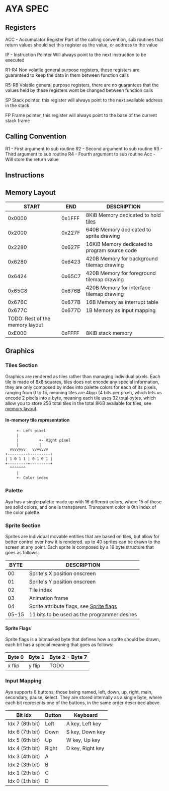# AYA SPEC

## Registers
ACC - Accumulator Register
Part of the calling convention, sub routines that return values should set this
register as the value, or address to the value

IP - Instruction Pointer
Will always point to the next instruction to be executed

R1-R4
Non volatile general purpose registers, these registers are guaranteed to keep
the data in them between function calls

R5-R8
Volatile general purpose registers, there are no guarantees that the values held
by these registers wont be changed between function calls

SP
Stack pointer, this register will always point to the next available address in
the stack

FP
Frame pointer, this register will always point to the base of the current stack
frame

## Calling Convention
R1 - First argument to sub routine
R2 - Second argument to sub routine
R3 - Third argument to sub routine
R4 - Fourth argument to sub routine
Acc - Will store the return value

## Instructions

## Memory Layout
| START  | END    | DESCRIPTION                                                |
|--------|--------|------------------------------------------------------------|
| 0x0000 | 0x1FFF |  8KiB Memory dedicated to hold [tiles](#tiles-section)     |
| 0x2000 | 0x227F |  640B Memory dedicated to sprite drawing                   |
| 0x2280 | 0x627F | 16KiB Memory dedicated to program source code              |
| 0x6280 | 0x6423 |  420B Memory for background tilemap drawing                |
| 0x6424 | 0x65C7 |  420B Memory for foreground tilemap drawing                |
| 0x65C8 | 0x676B |  420B Memory for interface tilemap drawing                 |
| 0x676C | 0x677B |   16B Memory as interrupt table                            |
| 0x677C | 0x677D |    1B Memory as input mapping                              |
| TODO: Rest of the memory layout                                              |
| 0xE000 | 0xFFFF | 8KiB stack memory                                          |

## Graphics

### Tiles Section
Graphics are rendered as tiles rather than managing individual pixels. Each tile
is made of 8x8 squares, tiles does not encode any special information, they are
only composed by index into palette colors for each of its pixels, ranging from
0 to 15, meaning tiles are 4bpp (4 bits per pixel), which lets us encode 2 
pixels into a byte, meaning each tile uses 32 total bytes, which allow you to 
store 256 total tiles in the total 8KiB available for tiles, see 
[memory layout](#memory-layout).


#### In-memory tile representation
```txt
     +- Left pixel
     |
     |         +- Right pixel
     |         |
  vvvvvvv   vvvvvvv
+---------+---------+
| 1 0 1 1 | 0 1 0 1 |
+---------+---------+
  ^^^^^^^
     |
     +- Color index
```

### Palette
Aya has a single palette made up with 16 different colors, where 15 of those 
are solid colors, and one is transparent. Transparent color is 0th index of the
color palette.

### Sprite Section
Sprites are individual movable entities that are based on tiles, but allow for
better control over how it is rendered. up to 40 sprites can be drawn to the 
screen at any point. Each sprite is composed by a 16 byte structure that goes
as follows:

| BYTE    | DESCRIPTION                                                        |
|---------|--------------------------------------------------------------------|
|  00     | Sprite's X position onscreen                                       |
|  01     | Sprite's Y position onscreen                                       |
|  02     | Tile index                                                         |
|  03     | Animation frame                                                    |
|  04     | Sprite attribute flags, see [Sprite flags](#sprite-flags)          |
|  05-15  | 11 bits to be used as the programmer desires                       |

#### Sprite Flags
Sprite flags is a bitmasked byte that defines how a sprite should be drawn, each
bit has a special meaning that goes as follows:

| Byte 0 | Byte 1 | Byte 2 - Byte 7 |
|--------|--------|-----------------|
| x flip | y flip | TODO            |

### Input Mapping
Aya supports 8 buttons, those being named, left, down, up, right, main, 
secondary, pause, select. They are stored internally as a single byte, where
each bit represents one of the buttons, in the same order described above.

| Bit idx         | Button    | Keyboard                                       |
|-----------------|-----------|------------------------------------------------|
| Idx 7 (8th bit) | Left      | A key, Left key                                |
| Idx 6 (7th bit) | Down      | S key, Down key                                |
| Idx 5 (6th bit) | Up        | W key, Up key                                  |
| Idx 4 (5th bit) | Right     | D key, Right key                               |
| Idx 3 (4th bit) | A         |                                                |
| Idx 2 (3th bit) | B         |                                                |
| Idx 1 (2th bit) | C         |                                                |
| Idx 0 (1th bit) | D         |                                                |
